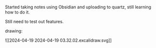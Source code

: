 Started taking notes using Obsidian and uploading to quartz, still learning how to do it.

Still need to test out features.

drawing:

![[2024-04-19 2024-04-19 03.32.02.excalidraw.svg]]